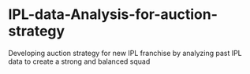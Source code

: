 # IPL-data-Analysis-for-auction-strategy
Developing auction strategy for new IPL franchise by analyzing past IPL data to create a strong and balanced squad
